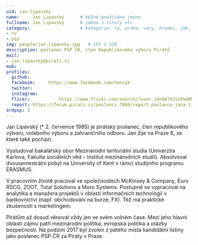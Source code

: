```yaml
---
uid: jan.lipavsky
name:     Jan Lipavský  	# běžně používáné jméno
fullname: Jan Lipavský  	# jméno s tituly etc.
category:                 	# kategorie: rp, praha, vary, hradec, jmk, senat
- rv
- psp
img: people/jan-lipavsky.jpg   # 165 x 220
description: poslanec PSP ČR, člen Republikového výboru Pirátů             	# kratký popis, max 160 znaků
mail:
- jan.lipavsky@pirati.cz
mob:	  
profiles:
  github:       
  facebook:     https://www.facebook.com/honzyk
  twitter: 	
  instagram:    
  flickr:		    https://www.flickr.com/search/?user_id=68741528%40N03&sort=date-taken-desc&text=jan%20lipavsk%C3%BD&view_all=1
  report: https://forum.pirati.cz/poslanci-f884/report-poslance-jana-lipavskeho-t39022.html
ordpsp: 5
---
```


Jan Lipavský (* 2. července 1985) je pirátský poslanec, člen republikového výboru, volebního výboru a zahraničního odboru. Jan žije na Praze 6, ze které také pochází.

Vystudoval bakalářský obor Mezinárodní teritoriální studia (Univerzita Karlova, Fakulta sociálních věd – Institut mezinárodních studií). Absolvoval dvousemestrální pobyt na University of Kent v rámci studijního programu ERASMUS.

V pracovním životě pracoval ve společnostech McKinsey & Company, Euro RSCG, ZOOT, Total Solutions a Moro Systems. Postupně se vypracoval na analytika a manažera projektů v oblasti informačních technologií v bankovnictví (např. obchodování na burze, FX). Též má praktické zkušenosti s marketingem.

Pirátům až dosud věnoval vždy jen ve svém volném čase. Mezi jeho hlavní oblasti zájmu patří mezinárodní politika, evropská politika a otázky bezpečnosti. Na podzim 2017 byl zvolen z pátého místa kandidátní listiny jako poslanec PSP ČR za Piráty v Praze. 
